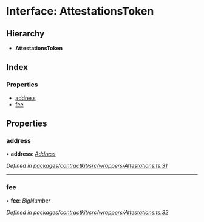# Interface: AttestationsToken

## Hierarchy

* **AttestationsToken**

## Index

### Properties

* [address](_wrappers_attestations_.attestationstoken.md#address)
* [fee](_wrappers_attestations_.attestationstoken.md#fee)

## Properties

###  address

• **address**: *[Address](../modules/_base_.md#address)*

*Defined in [packages/contractkit/src/wrappers/Attestations.ts:31](https://github.com/celo-org/celo-monorepo/blob/06adf8b7a/packages/contractkit/src/wrappers/Attestations.ts#L31)*

___

###  fee

• **fee**: *BigNumber*

*Defined in [packages/contractkit/src/wrappers/Attestations.ts:32](https://github.com/celo-org/celo-monorepo/blob/06adf8b7a/packages/contractkit/src/wrappers/Attestations.ts#L32)*
